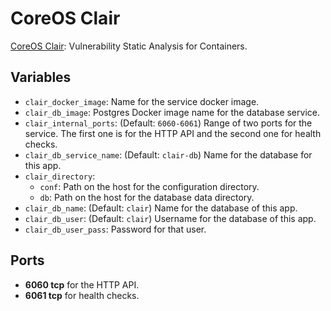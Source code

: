 # CoreOS Clair

[CoreOS Clair](https://github.com/coreos/clair): Vulnerability Static Analysis
for Containers.

## Variables

* `clair_docker_image`: Name for the service docker image.
* `clair_db_image`: Postgres Docker image name for the database service.
* `clair_internal_ports`: (Default: `6060-6061`) Range of two ports for the
  service. The first one is for the HTTP API and the second one for health
  checks.
* `clair_db_service_name`: (Default: `clair-db`) Name for the database for this app.
* `clair_directory`:
   * `conf`: Path on the host for the configuration directory.
   * `db`: Path on the host for the database data directory.
* `clair_db_name`: (Default: `clair`) Name for the database of this app.
* `clair_db_user`: (Default: `clair`) Username for the database of this app.
* `clair_db_user_pass`: Password for that user.

## Ports

* **6060 tcp** for the HTTP API.
* **6061 tcp** for health checks.

